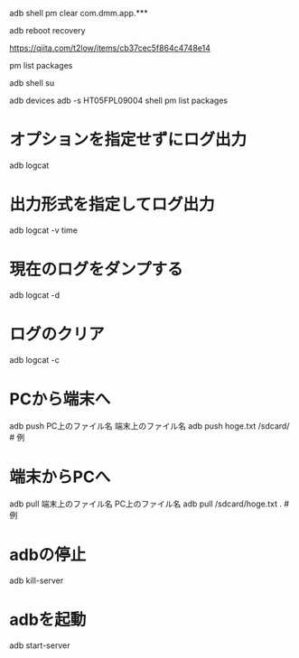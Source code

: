 adb shell pm clear com.dmm.app.***

adb reboot recovery

https://qiita.com/t2low/items/cb37cec5f864c4748e14

 pm list packages
 
 adb shell
 su
 
adb devices
adb -s HT05FPL09004 shell
pm list packages


# オプションを指定せずにログ出力
adb logcat
# 出力形式を指定してログ出力
adb logcat -v time
# 現在のログをダンプする
adb logcat -d
# ログのクリア
adb logcat -c


# PCから端末へ
adb push PC上のファイル名 端末上のファイル名
adb push hoge.txt /sdcard/ # 例
# 端末からPCへ
adb pull 端末上のファイル名 PC上のファイル名
adb pull /sdcard/hoge.txt . # 例


# adbの停止
adb kill-server
# adbを起動
adb start-server
